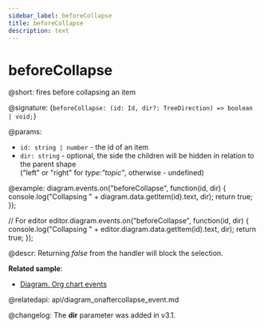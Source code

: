 ```yaml
---
sidebar_label: beforeCollapse
title: beforeCollapse
description: text
---
```


# beforeCollapse

@short: fires before collapsing an item

@signature: {`beforeCollapse: (id: Id, dir?: TreeDirection) => boolean | void;`}

@params:
- `id: string | number` - the id of an item 
- `dir: string` - optional, the side the children will be hidden in relation to the parent shape <br>("left" or "right" for <i>type:"topic"</i>, otherwise - undefined)
  
@example:
diagram.events.on("beforeCollapse", function(id, dir) {
    console.log("Collapsing " + diagram.data.getItem(id).text, dir);
    return true;
});

// For editor
editor.diagram.events.on("beforeCollapse", function(id, dir) {
    console.log("Collapsing " + editor.diagram.data.getItem(id).text, dir);
    return true;
});

@descr:
Returning *false* from the handler will block the selection.

**Related sample**:
- [Diagram. Org chart events](https://snippet.dhtmlx.com/l38pct7c)

@relatedapi:
api/diagram_onaftercollapse_event.md

@changelog: The **dir** parameter was added in v3.1.